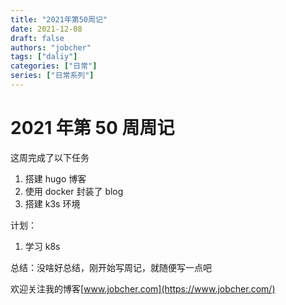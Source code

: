 ```yaml
---
title: "2021年第50周记"
date: 2021-12-08
draft: false
authors: "jobcher"
tags: ["daliy"]
categories: ["日常"]
series: ["日常系列"]
---
```


# 2021 年第 50 周周记

这周完成了以下任务

1. 搭建 hugo 博客
2. 使用 docker 封装了 blog
3. 搭建 k3s 环境

计划：

1. 学习 k8s

总结：没啥好总结，刚开始写周记，就随便写一点吧

欢迎关注我的博客[www.jobcher.com](https://www.jobcher.com/)
